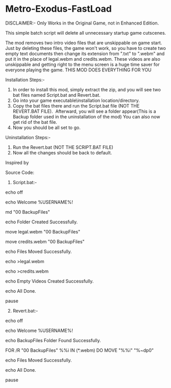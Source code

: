# Metro-Exodus-FastLoad

DISCLAIMER:- Only Works in the Original Game, not in Enhanced Edition.

This simple batch script will delete all unnecessary startup game cutscenes.

The mod removes two intro video files that are unskippable on game start. Just by deleting these files, the game won't work, so you have to create two empty text documents then change its extension from ".txt" to ".webm" and put it in the place of legal.webm and credits.webm. These videos are also unskippable and getting right to the menu screen is a huge time saver for everyone playing the game.
THIS MOD DOES EVERYTHING FOR YOU

Installation Steps:-

1. In order to install this mod, simply extract the zip, and you will see two bat files named Script.bat and Revert.bat.
2. Go into your game executable\installation location/directory.
3. Copy the bat files there and run the Script.bat file (NOT THE REVERT.BAT FILE).
﻿ Afterward, you will see a folder appear(This is a Backup folder used in the uninstallation of the mod)
 ﻿You can also now get rid of the bat file.
4. Now you should be all set to go.

Uninstallation Steps:-

1. Run the Revert.bat (NOT THE SCRIPT.BAT FILE)
2. Now all the changes should be back to default.

Inspired by

Source Code:

1. Script.bat:-

echo off

echo Welcome %USERNAME%!

md "00 BackupFiles"

echo Folder Created Successfully.

move legal.webm "00 BackupFiles"

move credits.webm "00 BackupFiles"

echo Files Moved Successfully.

echo >legal.webm

echo >credits.webm

echo Empty Videos Created Successfully.

echo All Done.

pause

2. Revert.bat:-

echo off

echo Welcome %USERNAME%!

echo BackupFiles Folder Found Successfully.

FOR /R "00 BackupFiles" %%i IN (*.webm) DO MOVE "%%i" "%~dp0"

echo Files Moved Successfully.

echo All Done.

pause
